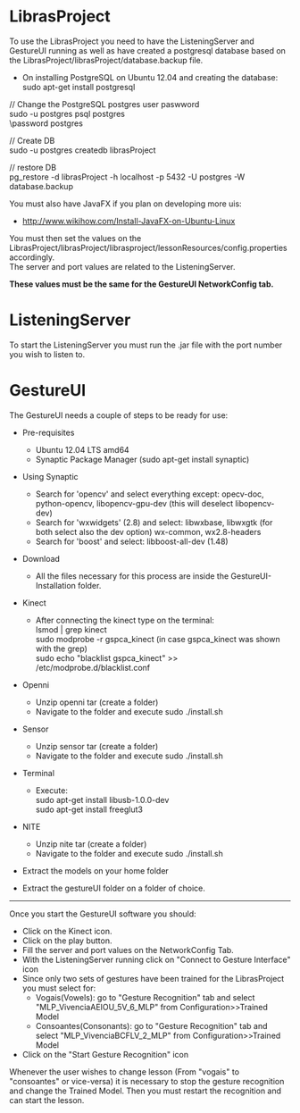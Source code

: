 LibrasProject
=============
To use the LibrasProject you need to have the ListeningServer and GestureUI running as well as have created a postgresql database based on the LibrasProject/librasProject/database.backup file.  
  
  * On installing PostgreSQL on Ubuntu 12.04 and creating the database:  
  sudo apt-get install postgresql  

  // Change the PostgreSQL postgres user paswword  
  sudo -u postgres psql postgres  
  \password postgres  
  
  // Create DB  
  sudo -u postgres createdb librasProject  
  
  // restore DB  
  pg_restore -d librasProject -h localhost -p 5432 -U postgres -W database.backup  

You must also have JavaFX if you plan on developing more uis:  
  * http://www.wikihow.com/Install-JavaFX-on-Ubuntu-Linux

You must then set the values on the LibrasProject/librasProject/librasproject/lessonResources/config.properties accordingly.  
The server and port values are related to the ListeningServer.   

**These values must be the same for the GestureUI NetworkConfig tab.**  

    
ListeningServer
==============
To start the ListeningServer you must run the .jar file with the port number you wish to listen to.

GestureUI
=========
The GestureUI needs a couple of  steps to be ready for use:  
  * Pre-requisites  
    - Ubuntu 12.04 LTS amd64  
    - Synaptic Package Manager (sudo apt-get install synaptic)  

  * Using Synaptic  
    - Search for 'opencv' and select everything except: opecv-doc, python-opencv, libopencv-gpu-dev (this will deselect libopencv-dev)  
    - Search for 'wxwidgets' (2.8) and select: libwxbase, libwxgtk (for both select also the dev option) wx-common, wx2.8-headers  
    - Search for 'boost' and select: libboost-all-dev (1.48)  

  * Download   
    - All the files necessary for this process are inside the GestureUI-Installation folder.  

  * Kinect  
    - After connecting the kinect type on the terminal:  
        lsmod | grep kinect  
        sudo modprobe -r gspca_kinect (in case gspca_kinect was shown with the grep)  
        sudo echo "blacklist gspca_kinect" >> /etc/modprobe.d/blacklist.conf  

  * Openni  
    - Unzip openni tar (create a folder)  
    - Navigate to the folder and execute sudo ./install.sh  

  * Sensor  
    - Unzip sensor tar (create a folder)  
    - Navigate to the folder and execute sudo ./install.sh  

  * Terminal  
    - Execute:  
         sudo apt-get install libusb-1.0.0-dev  
         sudo apt-get install freeglut3  

  * NITE  
    - Unzip nite tar (create a folder)  
    - Navigate to the folder and execute sudo ./install.sh  

  * Extract the models on your home folder  
 
  * Extract the gestureUI folder on a folder of choice.  
  
------

Once you start the GestureUI software you should:  
  + Click on the Kinect icon.  
  + Click on the play button.  
  + Fill the server and port values on the NetworkConfig Tab.  
  + With the ListeningServer running click on "Connect to Gesture Interface" icon  
  + Since only two sets of gestures have been trained for the LibrasProject you must select for:  
    - Vogais(Vowels): go to "Gesture Recognition" tab and select "MLP_VivenciaAEIOU_5V_6_MLP" from Configuration>>Trained Model  
    - Consoantes(Consonants): go to "Gesture Recognition" tab and select "MLP_VivenciaBCFLV_2_MLP" from Configuration>>Trained Model  
  + Click on the "Start Gesture Recognition" icon  

Whenever the user wishes to change lesson (From "vogais" to "consoantes" or vice-versa) it is necessary to stop the gesture recognition and change the Trained Model. Then you must restart the recognition and can start the lesson.
